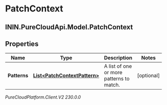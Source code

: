 # PatchContext

## ININ.PureCloudApi.Model.PatchContext

## Properties

|Name | Type | Description | Notes|
|------------ | ------------- | ------------- | -------------|
| **Patterns** | [**List&lt;PatchContextPattern&gt;**](PatchContextPattern) | A list of one or more patterns to match. | [optional] |



_PureCloudPlatform.Client.V2 230.0.0_
